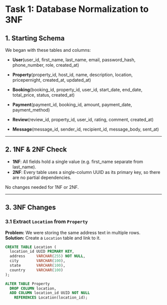# Task 1: Database Normalization to 3NF

## 1. Starting Schema

We began with these tables and columns:

- **User**(user_id, first_name, last_name, email, password_hash, phone_number, role, created_at)  
  
- **Property**(property_id, host_id, name, description, location, pricepernight, created_at, updated_at)
    
- **Booking**(booking_id, property_id, user_id, start_date, end_date, total_price, status, created_at)  
  
- **Payment**(payment_id, booking_id, amount, payment_date, payment_method) 
   
- **Review**(review_id, property_id, user_id, rating, comment, created_at)  
  
- **Message**(message_id, sender_id, recipient_id, message_body, sent_at)

---

## 2. 1NF & 2NF Check

- **1NF**: All fields hold a single value (e.g. first_name separate from last_name).  
- **2NF**: Every table uses a single-column UUID as its primary key, so there are no partial dependencies.

No changes needed for 1NF or 2NF.

---

## 3. 3NF Changes

### 3.1 Extract `Location` from `Property`
**Problem:** We were storing the same address text in multiple rows.  
**Solution:** Create a `Location` table and link to it.

```sql
CREATE TABLE Location (
  location_id UUID PRIMARY KEY,
  address     VARCHAR(255) NOT NULL,
  city        VARCHAR(100),
  state       VARCHAR(100),
  country     VARCHAR(100)
);

ALTER TABLE Property
  DROP COLUMN location,
  ADD COLUMN location_id UUID NOT NULL
    REFERENCES Location(location_id);
